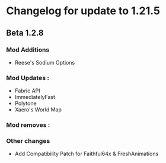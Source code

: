 # Changelog for update to 1.21.5

## Beta 1.2.8

### Mod Additions
- Reese's Sodium Options

### Mod Updates :
- Fabric API
- ImmediatelyFast
- Polytone
- Xaero's World Map

### Mod removes :


### Other changes
- Add Compatibility Patch for Faithful64x & FreshAnimations
